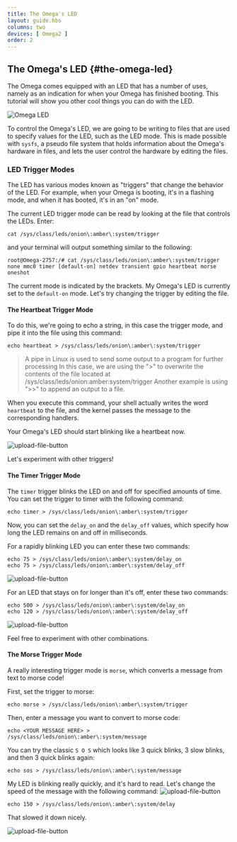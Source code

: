 ```yaml
---
title: The Omega's LED
layout: guide.hbs
columns: two
devices: [ Omega2 ]
order: 2
---
```


## The Omega's LED {#the-omega-led}


The Omega comes equipped with an LED that has a number of uses, namely as an indication for when your Omega has finished booting.
This tutorial will show you other cool things you can do with the LED.

![Omega LED](https://raw.githubusercontent.com/OnionIoT/Onion-Docs/master/Omega2/Documentation/Get-Started/img/unbox-6-omega-led-detail.jpg "Omega's LED")

To control the Omega's LED, we are going to be writing to files that are used to specify values for the LED, such as the LED mode. This is made possible with `sysfs`, a pseudo file system that holds information about the Omega's hardware in files, and lets the user control the hardware by editing the files.

### LED Trigger Modes

The LED has various modes known as "triggers" that change the behavior of the LED. For example, when your Omega is booting, it's in a flashing mode, and when it has booted, it's in an "on" mode.


The current LED trigger mode can be read by looking at the file that controls the LEDs. Enter:

```
cat /sys/class/leds/onion\:amber\:system/trigger
```

and your terminal will output something similar to the following:
```
root@Omega-2757:/# cat /sys/class/leds/onion\:amber\:system/trigger
none mmc0 timer [default-on] netdev transient gpio heartbeat morse oneshot
```

The current mode is indicated by the brackets. My Omega's LED is currently set to the `default-on` mode. Let's try changing the trigger by editing the file.


#### The Heartbeat Trigger Mode


To do this, we're going to echo a string, in this case the trigger mode, and pipe it into the file using this command:

```
echo heartbeat > /sys/class/leds/onion\:amber\:system/trigger
```

> A pipe in Linux is used to send some output to a program for further processing
> In this case, we are using the ">" to overwrite the contents of the file located at /sys/class/leds/onion\:amber\:system/trigger
> Another example is using ">>" to append an output to a file.


When you execute this command, your shell actually writes the word `heartbeat` to the file, and the kernel passes the message to the corresponding handlers.

Your Omega's LED should start blinking like a heartbeat now.

![upload-file-button](https://raw.githubusercontent.com/OnionIoT/Onion-Docs/master/Omega2/Documentation/Doing-Stuff/img/heartbeat.gif)


Let's experiment with other triggers!

#### The Timer Trigger Mode

The `timer` trigger blinks the LED on and off for specified amounts of time. You can set the trigger to timer with the following command:

```
echo timer > /sys/class/leds/onion\:amber\:system/trigger
```

Now, you can set the `delay_on` and the `delay_off` values, which specify how long the LED remains on and off in milliseconds.

For a rapidly blinking LED you can enter these two commands:

```
echo 75 > /sys/class/leds/onion\:amber\:system/delay_on
echo 75 > /sys/class/leds/onion\:amber\:system/delay_off
```
![upload-file-button](https://raw.githubusercontent.com/OnionIoT/Onion-Docs/master/Omega2/Documentation/Doing-Stuff/img/rapid-blink.gif)

For an LED that stays on for longer than it's off, enter these two commands:

```
echo 500 > /sys/class/leds/onion\:amber\:system/delay_on
echo 120 > /sys/class/leds/onion\:amber\:system/delay_off
```
![upload-file-button](https://raw.githubusercontent.com/OnionIoT/Onion-Docs/master/Omega2/Documentation/Doing-Stuff/img/slow-fast-blink.gif)

Feel free to experiment with other combinations.

#### The Morse Trigger Mode

A really interesting trigger mode is `morse`, which converts a message from text to morse code!


First, set the trigger to morse:

```
echo morse > /sys/class/leds/onion\:amber\:system/trigger
```

Then, enter a message you want to convert to morse code:

```
echo <YOUR MESSAGE HERE> > /sys/class/leds/onion\:amber\:system/message
```

You can try the classic `S O S` which looks like 3 quick blinks, 3 slow blinks, and then 3 quick blinks again:

```
echo sos > /sys/class/leds/onion\:amber\:system/message
```

My LED is blinking really quickly, and it's hard to read. Let's change the speed of the message with the following command:
![upload-file-button](https://raw.githubusercontent.com/OnionIoT/Onion-Docs/master/Omega2/Documentation/Doing-Stuff/img/sos-fast.gif)

```
echo 150 > /sys/class/leds/onion\:amber\:system/delay
```

That slowed it down nicely.

![upload-file-button](https://raw.githubusercontent.com/OnionIoT/Onion-Docs/master/Omega2/Documentation/Doing-Stuff/img/sos-slow.gif)
